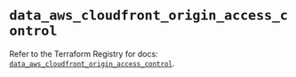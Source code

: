 # `data_aws_cloudfront_origin_access_control`

Refer to the Terraform Registry for docs: [`data_aws_cloudfront_origin_access_control`](https://registry.terraform.io/providers/hashicorp/aws/6.4.0/docs/data-sources/cloudfront_origin_access_control).

